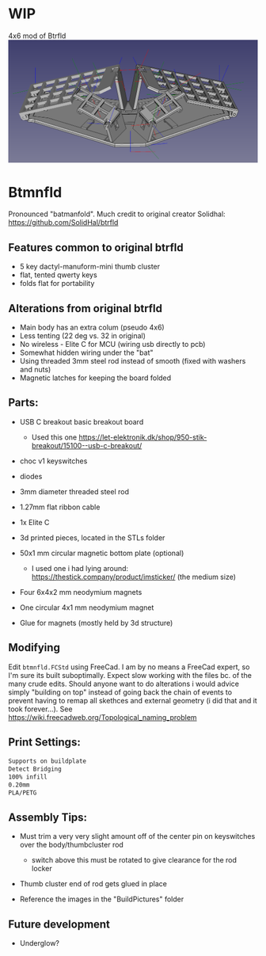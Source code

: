 # WIP

4x6 mod of Btrfld
![assembled](4x6.png)
# Btmnfld

Pronounced "batmanfold".
Much credit to original creator Solidhal: https://github.com/SolidHal/btrfld

## Features common to original btrfld
- 5 key dactyl-manuform-mini thumb cluster
- flat, tented qwerty keys
- folds flat for portability

## Alterations from original btrfld
- Main body has an extra colum (pseudo 4x6)
- Less tenting (22 deg vs. 32 in original)
- No wireless - Elite C for MCU (wiring usb directly to pcb)
- Somewhat hidden wiring under the "bat"
- Using threaded 3mm steel rod instead of smooth (fixed with washers and nuts)
- Magnetic latches for keeping the board folded

## Parts:

- USB C breakout basic breakout board 
  - Used this one https://let-elektronik.dk/shop/950-stik-breakout/15100--usb-c-breakout/

- choc v1 keyswitches

- diodes

- 3mm diameter threaded steel rod

- 1.27mm flat ribbon cable

- 1x Elite C
  
- 3d printed pieces, located in the STLs folder

- 50x1 mm circular magnetic bottom plate (optional)
  - I used one i had lying around: https://thestick.company/product/imsticker/ (the medium size)

- Four 6x4x2 mm neodymium magnets

- One circular 4x1 mm neodymium magnet

- Glue for magnets (mostly held by 3d structure)

## Modifying
Edit `btmnfld.FCStd` using FreeCad.
I am by no means a FreeCad expert, so I'm sure its built suboptimally.
Expect slow working with the files bc. of the many crude edits.
Should anyone want to do alterations i would advice simply "building on top" instead of going back the chain of events to prevent having to remap all skethces and external geometry (i did that and it took forever...). See https://wiki.freecadweb.org/Topological_naming_problem

## Print Settings:
```
Supports on buildplate
Detect Bridging
100% infill
0.20mm
PLA/PETG
```

## Assembly Tips:

- Must trim a very very slight amount off of the center pin on keyswitches over the body/thumbcluster rod
  - switch above this must be rotated to give clearance for the rod locker

- Thumb cluster end of rod gets glued in place

- Reference the images in the "BuildPictures" folder


## Future development
- Underglow?
